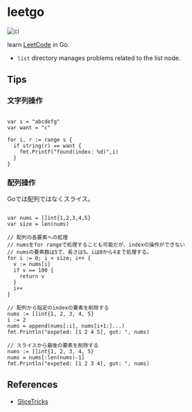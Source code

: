 # leetgo

![ci](https://github.com/nemotoy/leetgo/workflows/ci/badge.svg)

learn [LeetCode](https://leetcode.com/) in Go.

- `list` directory manages problems related to the list node.

## Tips

### 文字列操作

```golang

var s = "abcdefg"
var want = "c"

for i, r := range s {
  if string(r) == want {
    fmt.Printf("found(index: %d)",i)
  }
}

```

### 配列操作

Goでは配列ではなくスライス。

```golang

var nums = []int{1,2,3,4,5}
var size = len(nums)

// 配列の各要素への処理
// numsをfor rangeで処理することも可能だが、indexの操作ができない
// numsの要素数は5で、長さは5。iは0から4まで処理する。
for i := 0; i < size; i++ {
  v := nums[i]
  if v == 100 {
    return v
  }
  i++
}

// 配列から指定のindexの要素を削除する
nums := []int{1, 2, 3, 4, 5}
i := 2
nums = append(nums[:i], nums[i+1:]...)
fmt.Println("expeted: [1 2 4 5], got: ", nums)

// スライスから最後の要素を削除する
nums := []int{1, 2, 3, 4, 5}
nums = nums[:len(nums)-1]
fmt.Println("expeted: [1 2 3 4], got: ", nums)
```

## References

- [SliceTricks](https://github.com/golang/go/wiki/SliceTricks)
